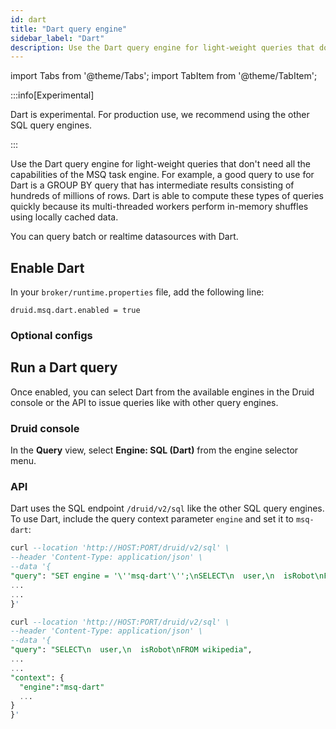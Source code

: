 ```yaml
---
id: dart
title: "Dart query engine"
sidebar_label: "Dart"
description: Use the Dart query engine for light-weight queries that don't need all the capabilities of the MSQ task engine
---
```


import Tabs from '@theme/Tabs';
import TabItem from '@theme/TabItem';

:::info[Experimental]

Dart is experimental. For production use, we recommend using the other SQL query engines.

:::


Use the Dart query engine for light-weight queries that don't need all the capabilities of the MSQ task engine. For example, a good query to use for Dart is a GROUP BY query that has intermediate results consisting of hundreds of millions of rows. Dart is able to compute these types of queries quickly because its multi-threaded workers perform in-memory shuffles using locally cached data. 

You can query batch or realtime datasources with Dart.

## Enable Dart

In your `broker/runtime.properties` file, add the following line:

```
druid.msq.dart.enabled = true
```

### Optional configs



## Run a Dart query

Once enabled, you can select Dart from the available engines in the Druid console or the API to issue queries like with other query engines.

### Druid console

In the **Query** view, select **Engine: SQL (Dart)** from the engine selector menu.

### API

Dart uses the SQL endpoint `/druid/v2/sql` like the other SQL query engines. To use Dart, include the query context parameter `engine` and set it to `msq-dart`:

<Tabs>
  <TabItem value="SET" label="SET" default>
    
  ```sql
  curl --location 'http://HOST:PORT/druid/v2/sql' \
--header 'Content-Type: application/json' \
--data '{
  "query": "SET engine = '\''msq-dart'\'';\nSELECT\n  user,\n  isRobot\nFROM wikipedia",
  ...
  ...
}'
  ```

  </TabItem>
  <TabItem value="context_block" label="Context block">
    
  ```sql
  curl --location 'http://HOST:PORT/druid/v2/sql' \
  --header 'Content-Type: application/json' \
  --data '{
  "query": "SELECT\n  user,\n  isRobot\nFROM wikipedia",
  ...
  ...
  "context": {
    "engine":"msq-dart"
    ...
  }
  }'
  ```

  </TabItem>
  </Tabs>